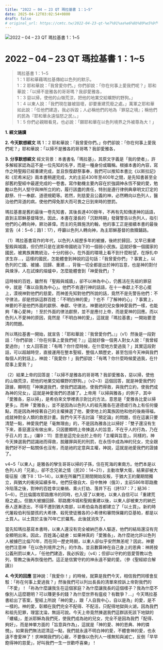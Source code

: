```yaml
---
title: "2022 – 04 – 23 QT 瑪拉基書 1：1~5"
date: 2025-04-12T03:02:54+0800
draft: false
# original_url: https://cmtc.tw/2022-04-23-qt-%e7%91%aa%e6%8b%89%e5%9f%ba%e6%9b%b8-1%ef%bc%9a15
---
```


![2022 – 04 – 23 QT 瑪拉基書 1：1\~5](/images/qt.jpg   "2022 – 04 – 23 QT 瑪拉基書 1：1\~5")

# 2022 – 04 – 23 QT 瑪拉基書 1：1\~5

> 瑪拉基書 1：1\~5  
> 1：1 耶和華藉瑪拉基傳給以色列的默示。  
> 1：2 耶和華說：「我曾愛你們。」你們卻說：「你在何事上愛我們呢？」耶和華說：「以掃不是雅各的哥哥嗎？我卻愛雅各，  
> 1：3 惡以掃，使他的山嶺荒涼，把他的地業交給曠野的野狗。」  
> 1：4 以東人說：「我們現在雖被毀壞，卻要重建荒廢之處。」萬軍之耶和華如此說：「任他們建造，我必拆毀；人必稱他們的地為『罪惡之境』；稱他們的民為『耶和華永遠惱怒之民』。」  
> 1：5 你們必親眼看見，也必說：「願耶和華在以色列境界之外被尊為大！」

**1. 經文誦讀**

**2.  今天默想經文**
瑪 1：2 耶和華說：「我曾愛你們。」你們卻說：「你在何事上愛我們呢？」耶和華說：「以掃不是雅各的哥哥嗎？我卻愛雅各，

**3. 分享默想經文**
經文背景：本書書名「瑪拉基」，其原文字義是「我的使者」，許多解經家認為這不是一位先知的名字，而是一種身份或職稱。根據本書的內容，寫作之時聖殿已經重建完成，並且恢復獻祭事奉，我們可以推知本書比《以斯拉記》和《尼希米記》兩本書稍遲完成，大約主前430年至400年之間，是先知書甚至全部舊約聖經中最遲完成的一卷書。寫作動機主要內容在於強調神永恆不變的愛，勉勵以色列人堅守與神所立的約，履行該盡的責任，特別是遵行律例典章明文訂定的獻祭、什一奉獻、道德規範等。若然，則慈愛且公義的神，必然轉向以色列人，醫治他們背道的病，使他們得免那大而可畏之日到來時的懲罰。

瑪拉基書是舊約最後一卷先知書，其後長達400餘年，不再有先知傳達神的話語，直到主耶穌基督降世。因此，本書在漫長的「沉默時期」發聲警告以色列人，指引他們的心轉向神，厥功甚偉。而主的先鋒施洗約翰，他的事工正是接續本書的最後宣告（4：5\~6；路1：17），呼籲以色列人轉向神，為主耶穌基督的救贖鋪路。

（1）瑪拉基書寫作的年代，以色列人經歷多年的被擄，後終於歸回，又早已重建聖殿與城牆，但仍然只是在波斯帝國統治下的一個弱小民族。這就好像一個國家的國民，被異族異教統治，十分的弱小，在外面的環境上看不到什麼盼望，在掙扎中求生存…，這樣的國民，怎能體會到神說的這句話：「我曾愛你們」？事實上，以色列的亡國、被擄、回歸、重建…，背後一切全都是出於神的旨意，也是神的對付與煉淨，人在試煉的熔爐中，怎麼能體會到「神愛我們」？

這時候的百姓，雖然有「聖殿與城牆」，卻不以神為中心，仍舊活在先祖的罪惡中，就是「專以自我為中心」。他們不肯遵行神的話語，在十一奉獻上不忠心擺上，漠視神對他們的慈愛。而神差先知對他們所說的話，竟然不是先警告他們：不守律法，卻是控訴這群百姓：「不明白神的愛」？也不「了解神的心」？事實上，神要的不是他們外面的獻祭、奉獻、守律法，神要祂的兒女像神愛我們一樣，也能夠「專心愛神」！至於外面的律法獻祭，並不是應付上帝，而是愛神的回應。而以色列人不愛神的原因，竟然是「不明白神的愛」，這就是「瑪拉基書」一開始要澄清的問題。

所以瑪拉基書一開始，就宣告：「耶和華說：『我曾愛你們。』」（v1）然後是一段對話：「你們卻說：『你在何事上愛我們呢？』」這就好像一個男人對女人說：「我曾經愛過你」！女人回答說：「有嗎？你什麼時候，在什麼地方愛過我？」其實這段對話，可以超越時空，直接運用在整本聖經，整個人類歷史，甚至包括今天神與我們每個人的對話上，神說：「我愛你！」我們卻說：「有嗎？你什麼時候愛過我，在什麼事上愛我？」

（2）結果上帝的回答是：「以掃不是雅各的哥哥嗎？我卻愛雅各，惡以掃，使他的山嶺荒涼，把他的地業交給曠野的野狗。」（v2\~3）這個回答，就是神愛我們的證據，顯明在「神揀選我們，使我們認識祂，使我們得救，與我們立約，使我們成為神的兒女」，這就是神愛我們的憑據了。上帝用「以掃與雅各」的例子，其中「愛雅各，惡以掃」，是希伯來文學裡表示對比的方法，意思是「愛雅各比愛以掃更多」。而神「愛雅各」，並不是因為以色列人的祖先雅各在道德或行為上有任何優點，而是因為神按著自己的主權揀選了他，要使地上的萬族因他和他的後裔得福，成就神對全人類的救恩計畫。我們今天不去討論「預定論」的問題，但在這裏只要清楚一點，神愛我們是「毫無理由」的，不是因為雅各比以掃好：「雙子還沒有生下來，善惡還沒有做出來，只因要顯明上帝揀選人的旨意，不在乎人的行為，乃在乎召人的 主。」（羅9：11）意思是這完全出於上帝的「主權與旨意」。同樣的，神今天揀選我們認識祂而得救，脫離罪與死的刑罰，在永恆中成為神的兒女，完全跟我們好不好一點關係也沒有，而是祂的定意與主權，神說，這就是祂愛我們的證據了。

v4\~5「以東人」是雅各的孿生哥哥以掃的子孫，住在死海的東南方。他們本是以色列人的「兄弟」，卻不念兄弟之情（民20：14\~21），主動攻擊大衛，結果卻被大衛征服（撒下8：13\~14）。以東在所羅門王期間開始反叛，于猶大王約蘭期間獨立，與猶大的衝突延續多年。他們狂傲自大、目中無神（俄3），主前586年耶路撒冷陷落之後，對神的百姓幸災樂禍、乘火打劫、落井下石（詩137：7；結36：5\~6）。巴比倫圍攻耶路撒冷的同時，也入侵了以東地，以東人自信可以「重建荒廢之處」。但猶大被擄回歸、耶路撒冷城和聖殿重建以後，以東人卻被東方的納巴泰人逐漸逐出，不得不遷到猶大南部，以希伯侖為首都建立了「以土買」。新約時代屠殺伯利恒嬰孩的大希律、殺死使徒雅各的小希律和審問保羅的亞基帕，都是以土買人。以土買於主後70年亡於羅馬，此後就消失了。

當先知瑪拉基寫本書時，以東人還沒有完全被納巴泰人驅逐，他們的結局還沒有完全顯明出來。因此，百姓滿心疑慮：如果神真的「愛雅各」，為什麼祂允許以色列人被擄巴比倫70年，而在同一歷史時期，以東人卻似乎安然無恙呢？因此，神要他們注意神「在以色列境界之外」的作為，並且數算神在自己身上的恩典：神將按公義刑罰以東人，「任他們建造，我必拆毀」（v4）；但卻以守約的慈愛管教以色列，管教之後再恢復他們。這正是信實守約的神永遠不變的愛。（參《聖經綜合解讀》）

**4. 今天的回應**
當神說：「我愛你！」的時候，就算是我們今天，相信我們同樣會反駁：「祢在何事上愛過我？」然後我們可以列出長長的清單來控訴上帝對我們的「不愛」！「祢為什麼讓我生在這個家庭？為什麼讓我長的這個樣子？我為什麼不像別人這麼聰明？可以賺更多的錢？為什麼世界有瘟疫？有戰爭？…」今天瑪拉基書給出了答案，聖經上所說「神的愛」，跟「人自我中心，自以是為」的愛，是不一樣的。神的愛，彰顯在我們完全不配得、不配活，只配得地獄與火湖，因為我們和祖先犯罪，理當沈淪，無話可說。今天上帝竟然揀選我們這群該死該下地獄的「螻蟻」，差派耶穌為我們死，使我們成為祂的兒女，完全不是因為我們「配得、夠好」，而是神單方面的「旨意與作為」，這就是「神的愛、神的恩典、神的憐憫」。如果我們無法認清這一點，我們就永遠不明白神的愛，不體會神的愛，也永遠不會愛神了！求神開我們的心竅，不要像以色列人一樣無知與滅亡，反倒「早早飽得神的慈愛」，好叫我們一生一世歡呼喜樂」！
